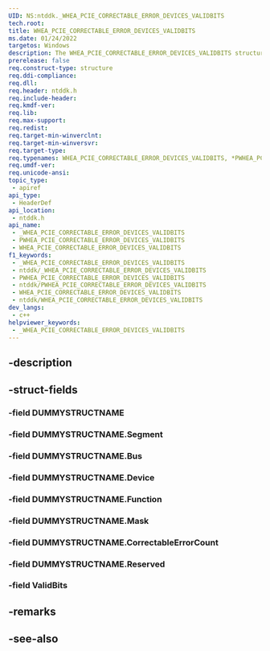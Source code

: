 ```yaml
---
UID: NS:ntddk._WHEA_PCIE_CORRECTABLE_ERROR_DEVICES_VALIDBITS
tech.root: 
title: WHEA_PCIE_CORRECTABLE_ERROR_DEVICES_VALIDBITS
ms.date: 01/24/2022
targetos: Windows
description: The WHEA_PCIE_CORRECTABLE_ERROR_DEVICES_VALIDBITS structure...
prerelease: false
req.construct-type: structure
req.ddi-compliance: 
req.dll: 
req.header: ntddk.h
req.include-header: 
req.kmdf-ver: 
req.lib: 
req.max-support: 
req.redist: 
req.target-min-winverclnt: 
req.target-min-winversvr: 
req.target-type: 
req.typenames: WHEA_PCIE_CORRECTABLE_ERROR_DEVICES_VALIDBITS, *PWHEA_PCIE_CORRECTABLE_ERROR_DEVICES_VALIDBITS
req.umdf-ver: 
req.unicode-ansi: 
topic_type:
 - apiref
api_type:
 - HeaderDef
api_location:
 - ntddk.h
api_name:
 - _WHEA_PCIE_CORRECTABLE_ERROR_DEVICES_VALIDBITS
 - PWHEA_PCIE_CORRECTABLE_ERROR_DEVICES_VALIDBITS
 - WHEA_PCIE_CORRECTABLE_ERROR_DEVICES_VALIDBITS
f1_keywords:
 - _WHEA_PCIE_CORRECTABLE_ERROR_DEVICES_VALIDBITS
 - ntddk/_WHEA_PCIE_CORRECTABLE_ERROR_DEVICES_VALIDBITS
 - PWHEA_PCIE_CORRECTABLE_ERROR_DEVICES_VALIDBITS
 - ntddk/PWHEA_PCIE_CORRECTABLE_ERROR_DEVICES_VALIDBITS
 - WHEA_PCIE_CORRECTABLE_ERROR_DEVICES_VALIDBITS
 - ntddk/WHEA_PCIE_CORRECTABLE_ERROR_DEVICES_VALIDBITS
dev_langs:
 - c++
helpviewer_keywords:
 - _WHEA_PCIE_CORRECTABLE_ERROR_DEVICES_VALIDBITS
---
```


## -description

## -struct-fields

### -field DUMMYSTRUCTNAME

### -field DUMMYSTRUCTNAME.Segment

### -field DUMMYSTRUCTNAME.Bus

### -field DUMMYSTRUCTNAME.Device

### -field DUMMYSTRUCTNAME.Function

### -field DUMMYSTRUCTNAME.Mask

### -field DUMMYSTRUCTNAME.CorrectableErrorCount

### -field DUMMYSTRUCTNAME.Reserved

### -field ValidBits

## -remarks

## -see-also

